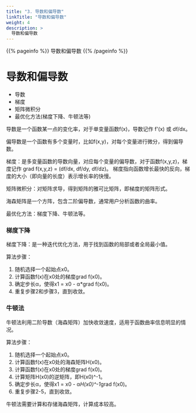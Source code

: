 ```yaml
---
title: "3. 导数和偏导数"
linkTitle: "导数和偏导数"
weight: 4
description: >
  导数和偏导数
---
```


{{% pageinfo %}}
导数和偏导数
{{% /pageinfo %}}


# 导数和偏导数

- 导数
- 梯度
- 矩阵微积分
- 最优化方法(梯度下降、牛顿法等)




导数是一个函数某一点的变化率，对于单变量函数f(x)，导数记作 f'(x) 或 df/dx。

偏导数是一个函数有多个变量时，比如f(x,y)，对每个变量进行微分，得到偏导数。

梯度：是多变量函数的导数向量，对应每个变量的偏导数，对于函数f(x,y,z)，梯度记作 grad f(x,y,z) = (df/dx, df/dy, df/dz)。
梯度指向函数增长最快的反向，梯度的大小（即向量的长度）表示增长率的快慢。


矩阵微积分：对矩阵求导，得到矩阵的雅可比矩阵，即梯度的矩阵形式。

海森矩阵是一个方阵，包含二阶偏导数，通常用户分析函数的曲率。


最优化方法：梯度下降、牛顿法等。

### 梯度下降
梯度下降：是一种迭代优化方法，用于找到函数的局部或者全局最小值。

算法步骤：
1. 随机选择一个起始点x0。
2. 计算函数f(x)在x0处的梯度grad f(x0)。
3. 确定步长α，使得x1 = x0 - α*grad f(x0)。
4. 重复步骤2和步骤3，直到收敛。

### 牛顿法
牛顿法利用二阶导数（海森矩阵）加快收敛速度，适用于函数曲率信息明显的情况。

算法步骤：
1. 随机选择一个起始点x0。
2. 计算函数f(x)在x0处的海森矩阵H(x0)。
3. 计算函数f(x)在x0处的梯度grad f(x0)。
4. 计算矩阵H(x0)的逆矩阵，即H(x0)^-1。
5. 确定步长α，使得x1 = x0 - α*H(x0)^-1*grad f(x0)。
6. 重复步骤2-5，直到收敛。

牛顿法需要计算和存储海森矩阵，计算成本较高。





